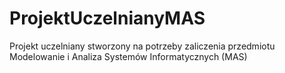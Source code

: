 # ProjektUczelnianyMAS
Projekt uczelniany stworzony na potrzeby zaliczenia przedmiotu Modelowanie i Analiza Systemów Informatycznych (MAS)
